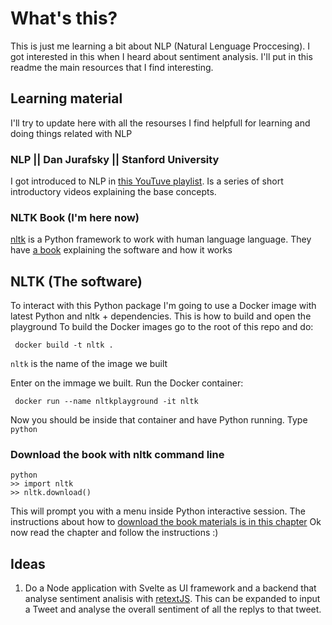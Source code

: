 # What's this?
This is just me learning a bit about NLP (Natural Lenguage Proccesing). I got interested in this when I heard about sentiment analysis. I'll put in this readme the main resources that I find interesting.

## Learning material
I'll try to update here with all the resourses I find helpfull for learning and doing things related with NLP

### NLP || Dan Jurafsky || Stanford University
I got introduced to NLP in [this YouTuve playlist](https://www.youtube.com/playlist?list=PLLssT5z_DsK8HbD2sPcUIDfQ7zmBarMYv). Is a series of short introductory videos explaining the base concepts.

### NLTK Book (I'm here now)
[nltk](http://nltk.org/) is a Python framework to work with human language language. They have [a book](http://www.nltk.org/book/) explaining the software and how it works

## NLTK (The software)
To interact with this Python package I'm going to use a Docker image with latest Python and nltk + dependencies. This is how to build and open the playground
To build the Docker images go to the root of this repo and do:
```
 docker build -t nltk .
```
`nltk` is the name of the image we built

Enter on the immage we built. Run the Docker container:
```
 docker run --name nltkplayground -it nltk
```
Now you should be inside that container and have Python running. Type `python`

### Download the book with nltk command line
```
python
>> import nltk
>> nltk.download()
```
This will prompt you with a menu inside Python interactive session.
The instructions about how to [download the book materials is in this chapter](http://www.nltk.org/book/ch01.html)
Ok now read the chapter and follow the instructions :)

## Ideas
1. Do a Node application with Svelte as UI framework and a backend that analyse sentiment analisis with [retextJS](https://github.com/retextjs/retext). This can be expanded to input a Tweet and analyse the overall sentiment of all the replys to that tweet.
